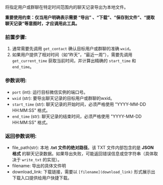 将指定用户或群聊在特定时间范围内的聊天记录导出为本地文件。

**重要使用约束：仅当用户明确表示需要 “导出” 、“下载”、“保存到文件”、“提取聊天记录”等意图时，才应调用此工具。**

### 前置步骤:
1.  通常需要先调用 `get_contact` 确认目标用户或群聊的准确 `wxid`。
2.  如果用户提供了相对时间（如“昨天”，“最近一周”），需要先调用 `get_current_time` 获取当前时间，并计算出精确的 `start_time` 和 `end_time`。

### 参数说明:

- `port` (int): 运行目标微信实例的端口号。
- `wxid` (str): 要导出聊天记录的目标用户或群聊的wxid。
- `start_time` (str): 聊天记录的开始时间，必须严格使用 "YYYY-MM-DD HH:MM:SS" 格式。
- `end_time` (str): 聊天记录的结束时间，必须严格使用 "YYYY-MM-DD HH:MM:SS" 格式。

### 返回参数说明:

- file_path(str): 本地 **.txt 文件的绝对路径**。该 TXT 文件内部包含的是 **JSON 格式** 的聊天记录数据。如果导出失败，可能返回错误信息或空字符串（具体取决于 `write_txt` 的实现）。
- filename: 导出的具体文件明
- download_link: 下载链接，需要以 `[filename](download_link)` 形式展示出下载入口提供给用户快捷下载。